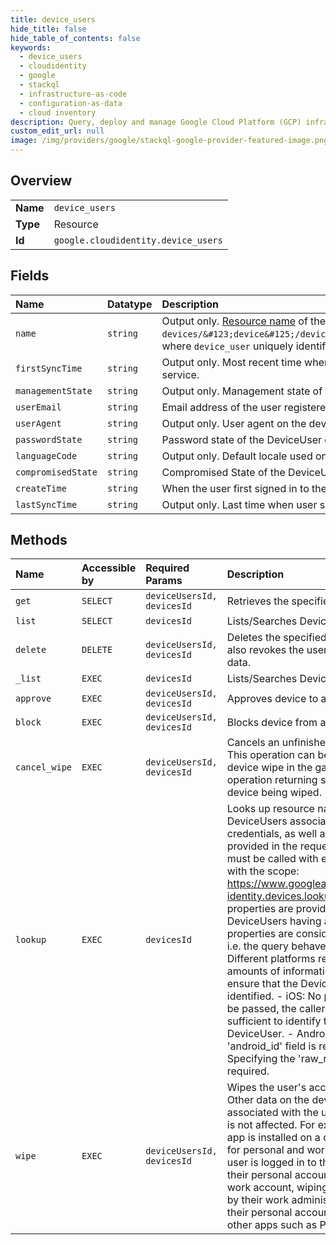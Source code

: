 ```yaml
---
title: device_users
hide_title: false
hide_table_of_contents: false
keywords:
  - device_users
  - cloudidentity
  - google    
  - stackql
  - infrastructure-as-code
  - configuration-as-data
  - cloud inventory
description: Query, deploy and manage Google Cloud Platform (GCP) infrastructure and resources using SQL
custom_edit_url: null
image: /img/providers/google/stackql-google-provider-featured-image.png
---
```

  
    

## Overview
<table><tbody>
<tr><td><b>Name</b></td><td><code>device_users</code></td></tr>
<tr><td><b>Type</b></td><td>Resource</td></tr>
<tr><td><b>Id</b></td><td><code>google.cloudidentity.device_users</code></td></tr>
</tbody></table>

## Fields
| Name | Datatype | Description |
|:-----|:---------|:------------|
| `name` | `string` | Output only. [Resource name](https://cloud.google.com/apis/design/resource_names) of the DeviceUser in format: `devices/&#123;device&#125;/deviceUsers/&#123;device_user&#125;`, where `device_user` uniquely identifies a user's use of a device. |
| `firstSyncTime` | `string` | Output only. Most recent time when user registered with this service. |
| `managementState` | `string` | Output only. Management state of the user on the device. |
| `userEmail` | `string` | Email address of the user registered on the device. |
| `userAgent` | `string` | Output only. User agent on the device for this specific user |
| `passwordState` | `string` | Password state of the DeviceUser object |
| `languageCode` | `string` | Output only. Default locale used on device, in IETF BCP-47 format. |
| `compromisedState` | `string` | Compromised State of the DeviceUser object |
| `createTime` | `string` | When the user first signed in to the device |
| `lastSyncTime` | `string` | Output only. Last time when user synced with policies. |
## Methods
| Name | Accessible by | Required Params | Description |
|:-----|:--------------|:----------------|:------------|
| `get` | `SELECT` | `deviceUsersId, devicesId` | Retrieves the specified DeviceUser |
| `list` | `SELECT` | `devicesId` | Lists/Searches DeviceUsers. |
| `delete` | `DELETE` | `deviceUsersId, devicesId` | Deletes the specified DeviceUser. This also revokes the user's access to device data. |
| `_list` | `EXEC` | `devicesId` | Lists/Searches DeviceUsers. |
| `approve` | `EXEC` | `deviceUsersId, devicesId` | Approves device to access user data. |
| `block` | `EXEC` | `deviceUsersId, devicesId` | Blocks device from accessing user data |
| `cancel_wipe` | `EXEC` | `deviceUsersId, devicesId` | Cancels an unfinished user account wipe. This operation can be used to cancel device wipe in the gap between the wipe operation returning success and the device being wiped. |
| `lookup` | `EXEC` | `devicesId` | Looks up resource names of the DeviceUsers associated with the caller's credentials, as well as the properties provided in the request. This method must be called with end-user credentials with the scope: https://www.googleapis.com/auth/cloud-identity.devices.lookup If multiple properties are provided, only DeviceUsers having all of these properties are considered as matches - i.e. the query behaves like an AND. Different platforms require different amounts of information from the caller to ensure that the DeviceUser is uniquely identified. - iOS: No properties need to be passed, the caller's credentials are sufficient to identify the corresponding DeviceUser. - Android: Specifying the 'android_id' field is required. - Desktop: Specifying the 'raw_resource_id' field is required. |
| `wipe` | `EXEC` | `deviceUsersId, devicesId` | Wipes the user's account on a device. Other data on the device that is not associated with the user's work account is not affected. For example, if a Gmail app is installed on a device that is used for personal and work purposes, and the user is logged in to the Gmail app with their personal account as well as their work account, wiping the "deviceUser" by their work administrator will not affect their personal account within Gmail or other apps such as Photos. |
